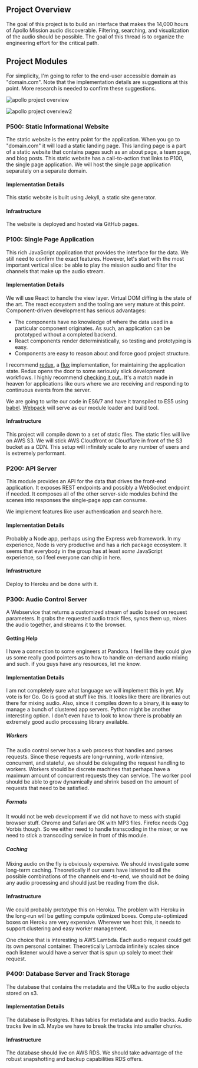 ## Project Overview
The goal of this project is to build an interface that makes the 14,000 hours of Apollo Mission audio discoverable. Filtering, searching, and visualization of the audio should be possible. The goal of this thread is to organize the engineering effort for the critical path. 

## Project Modules 
For simplicity, I'm going to refer to the end-user accessible domain as "domain.com". Note that the implementation details are suggestions at this point. More research is needed to confirm these suggestions. 


![apollo project overview](https://cloud.githubusercontent.com/assets/2192970/9727095/aff5378a-55c0-11e5-8f5c-61b2a88686fb.png)

![apollo project overview2](https://cloud.githubusercontent.com/assets/2192970/9727098/b264e9ca-55c0-11e5-9b98-4e1f848a6e6c.png)


### P500: Static Informational Website
The static website is the entry point for the application. When you go to "domain.com" it will load a static landing page. This landing page is a part of a static website that contains pages such as an about page, a team page, and blog posts. This static website has a call-to-action that links to P100, the single page application. We will host the single page application separately on a separate domain. 

####  Implementation Details
This static website is built using Jekyll, a static site generator. 

#### Infrastructure
The website is deployed and hosted via GitHub pages.

### P100: Single Page Application
This rich JavaScript application that provides the interface for the data. We still need to confirm the exact features. However, let's start with the most important vertical slice: be able to play the mission audio and filter the channels that make up the audio stream. 

#### Implementation Details
We will use React to handle the view layer. Virtual DOM diffing is the state of the art. The react ecosystem and the tooling are very mature at this point. Component-driven development has serious advantages:
* The components have no knowledge of where the data used in a particular component originates. As such, an application can be prototyped without a completed backend.
* React components render deterministically, so testing and prototyping is easy.
* Components are easy to reason about and force good project structure. 

I recommend [redux][], a [flux][] implementation, for maintaining the application state. Redux opens the door to some seriously slick development workflows. I highly recommend [checking it out.](http://youtu.be/xsSnOQynTHs). It's a match made in heaven for applications like ours where we are receiving and responding to continuous events from the server.

We are going to write our code in ES6/7 and have it transpiled to ES5 using [babel][]. [Webpack][] will serve as our module loader and build tool. 

#### Infrastructure 
This project will compile down to a set of static files. The static files will live on AWS S3. We will stick AWS Cloudfront or Cloudflare in front of the S3 bucket as a CDN. This setup will infinitely scale to any number of users and is extremely performant. 

### P200: API Server
This module provides an API for the data that drives the front-end application. It exposes REST endpoints and possibly a WebSocket endpoint if needed. It composes all of the other server-side modules behind the scenes into responses the single-page app can consume. 

We implement features like user authentication and search here. 

#### Implementation Details
Probably a Node app, perhaps using the Express web framework. In my experience, Node is very productive and has a rich package ecosystem. It seems that everybody in the group has at least *some* JavaScript experience, so I feel everyone can chip in here. 

#### Infrastructure 
Deploy to Heroku and be done with it. 

### P300: Audio Control Server
A Webservice that returns a customized stream of audio based on request parameters. It grabs the requested audio track files, syncs them up, mixes the audio together, and streams it to the browser. 

#### Getting Help
I have a connection to some engineers at Pandora. I feel like they could give us some really good pointers as to how to handle on-demand audio mixing and such. if you guys have any resources, let me know. 

#### Implementation Details
I am not completely sure what language we will implement this in yet. My vote is for Go. Go is good at stuff like this. It looks like there are libraries out there for mixing audio. Also, since it compiles down to a binary, it is easy to manage a bunch of clustered app servers. Python might be another interesting option. I don't even have to look to know there is probably an extremely good audio processing library available. 

##### Workers
The audio control server has a web process that handles and parses requests. Since these requests are long-running, work-intensive, concurrent, and stateful, we should be delegating the request handling to workers. Workers should be discrete machines that perhaps have a maximum amount of concurrent requests they can service. The worker pool should be able to grow dynamically and shrink based on the amount of requests that need to be satisfied. 

##### Formats
It would not be web development if we did not have to mess with stupid browser stuff. Chrome and Safari are OK with MP3 files. Firefox needs Ogg Vorbis though. So we either need to handle transcoding in the mixer, or we need to stick a transcoding service in front of this module. 

##### Caching 
Mixing audio on the fly is obviously expensive. We should investigate some long-term caching. Theoretically if our users have listened to all the possible combinations of the channels end-to-end, we should not be doing any audio processing and should just be reading from the disk. 

#### Infrastructure
We could probably prototype this on Heroku. The problem with Heroku in the long-run will be getting compute optimized boxes. Compute-optimized boxes on Heroku are very expensive. Wherever we host this, it needs to support clustering and easy worker management. 

One choice that is interesting is AWS Lambda. Each audio request could get its own personal container. Theoretically Lambda infinitely scales since each listener would have a server that is spun up solely to meet their request. 

### P400: Database Server and Track Storage
The database that contains the metadata and the URLs to the audio objects stored on s3. 

#### Implementation Details
The database is Postgres. It has tables for metadata and audio tracks. Audio tracks live in s3. Maybe we have to break the tracks into smaller chunks. 

#### Infrastructure
The database should live on AWS RDS. We should take advantage of the robust snapshotting and backup capabilities RDS offers. 

[flux]: http://facebook.github.io/flux/docs/overview.html#content
[redux]: http://rackt.github.io/redux/index.html
[webpack]: http://webpack.github.io
[babel]: https://babeljs.io
